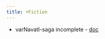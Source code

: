 ```yaml
---
title: +Fiction
---
```


- varNavatI-saga incomplete - [doc](https://docs.google.com/document/d/1ztwSCtGohqSRzS8Ap6hYKhB3l7-jWS8F1m5yBR5Itj8/edit)